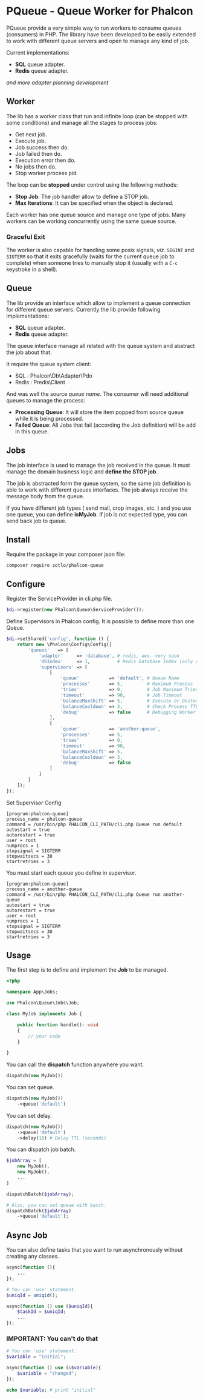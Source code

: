 PQueue - Queue Worker for Phalcon
======================================

PQueue provide a very simple way to run workers to consume queues (consumers) in PHP.
The library have been developed to be easily extended to work with different queue servers and
open to manage any kind of job.

Current implementations:

- **SQL** queue adapter.
- **Redis** queue adapter.

_and more adapter planning development_

Worker
------

The lib has a worker class that run and infinite loop (can be stopped with some
conditions) and manage all the stages to process jobs:

- Get next job.
- Execute job.
- Job success then do.
- Job failed then do.
- Execution error then do.
- No jobs then do.
- Stop worker process pid.

The loop can be **stopped** under control using the following methods:

- **Stop Job**: The job handler allow to define a STOP job.
- **Max Iterations**: It can be specified when the object is declared.

Each worker has one queue source and manage one type of jobs. Many workers
can be working concurrently using the same queue source.

### Graceful Exit

The worker is also capable for handling some posix signals, *viz.* `SIGINT` and `SIGTERM` so
that it exits gracefully (waits for the current queue job to complete) when someone tries to
manually stop it (usually with a `C-c` keystroke in a shell).

Queue
-----

The lib provide an interface which allow to implement a queue connection for different queue
servers. Currently the lib provide following implementations:

- **SQL** queue adapter.
- **Redis** queue adapter.

The queue interface manage all related with the queue system and abstract the job about that.

It require the queue system client:

- SQL : Phalcon\Db\Adapter\Pdo
- Redis : Predis\Client

And was well the source *queue name*. The consumer will need additional queues to manage the process:

- **Processing Queue**: It will store the item popped from source queue while it is being processed.
- **Failed Queue**: All Jobs that fail (according the Job definition) will be add in this queue.

Jobs
----

The job interface is used to manage the job received in the queue. It must manage the domain
business logic and **define the STOP job**.

The job is abstracted form the queue system, so the same job definition is able to work with
different queues interfaces. The job always receive the message body from the queue.

If you have different job types ( send mail, crop images, etc. ) and you use one queue, you can define **isMyJob**.
If job is not expected type, you can send back job to queue.

Install
-------

Require the package in your composer json file:

```
composer require zotlo/phalcon-queue
```

Configure
-----

Register the ServiceProvider in cli.php file.

```php
$di->register(new Phalcon\Queue\ServiceProvider());
```

Define Supervisors in Phalcon config. It is possible to define more than one Queue.

```php
$di->setShared('config', function () {
    return new \Phalcon\Config\Config([
        'queues'   => [
            'adapter'     => 'database', # redis, aws. very soon
            'dbIndex'     => 1,          # Redis Database Index (only redis) 
            'supervisors' => [
                [
                    'queue'           => 'default', # Queue Name
                    'processes'       => 5,         # Maximum Process
                    'tries'           => 0,         # Job Maximum Tries
                    'timeout'         => 90,        # Job Timeout
                    'balanceMaxShift' => 5,         # Execute or Destory Process Count
                    'balanceCooldown' => 3,         # Check Process TTL (seconds)
                    'debug'           => false      # Debugging Worker
                ],
                [
                    'queue'           => 'another-queue',
                    'processes'       => 5,
                    'tries'           => 0,
                    'timeout'         => 90,
                    'balanceMaxShift' => 5,
                    'balanceCooldown' => 3,
                    'debug'           => false
                ]
            ]
        ]
    ]);
});
```

Set Supervisor Config

```
[program:phalcon-queue]
process_name = phalcon-queue
command = /usr/bin/php PHALCON_CLI_PATH/cli.php Queue run default
autostart = true
autorestart = true
user = root
numprocs = 1
stopsignal = SIGTERM
stopwaitsecs = 30
startretries = 3
```

You must start each queue you define in supervisor.

```
[program:phalcon-queue]
process_name = another-queue
command = /usr/bin/php PHALCON_CLI_PATH/cli.php Queue run another-queue
autostart = true
autorestart = true
user = root
numprocs = 1
stopsignal = SIGTERM
stopwaitsecs = 30
startretries = 3
```

Usage
-----

The first step is to define and implement the **Job** to be managed.

```php
<?php

namespace App\Jobs;

use Phalcon\Queue\Jobs\Job;

class MyJob implements Job {

    public function handle(): void 
    {
        // your code
    }
    
}
```

You can call the **dispatch** function anywhere you want.

```php
dispatch(new MyJob())
```

You can set queue.

```php
dispatch(new MyJob())
    ->queue('default')
```

You can set delay.

```php
dispatch(new MyJob())
    ->queue('default')
    ->delay(10) # Delay TTL (seconds)
```

You can dispatch job batch.

```php
$jobArray = [
    new MyJob(),
    new MyJob(),
    ...
]

dispatchBatch($jobArray);

# Also, you can set queue with batch.
dispatchBatch($jobArray)
    ->queue('default');
```

## Async Job

You can also define tasks that you want to run asynchronously without creating any classes.

```php
async(function (){
    ...
});

# You can 'use' statement.
$uniqId = uniqid();

async(function () use ($uniqId){
    $taskId = $uniqId;
    ...
});
```

### IMPORTANT: You can't do that

```php
# You can 'use' statement.
$variable = "initial";

async(function () use (&$variable){
    $variable = "changed";
});

echo $variable; # print "initial"
```